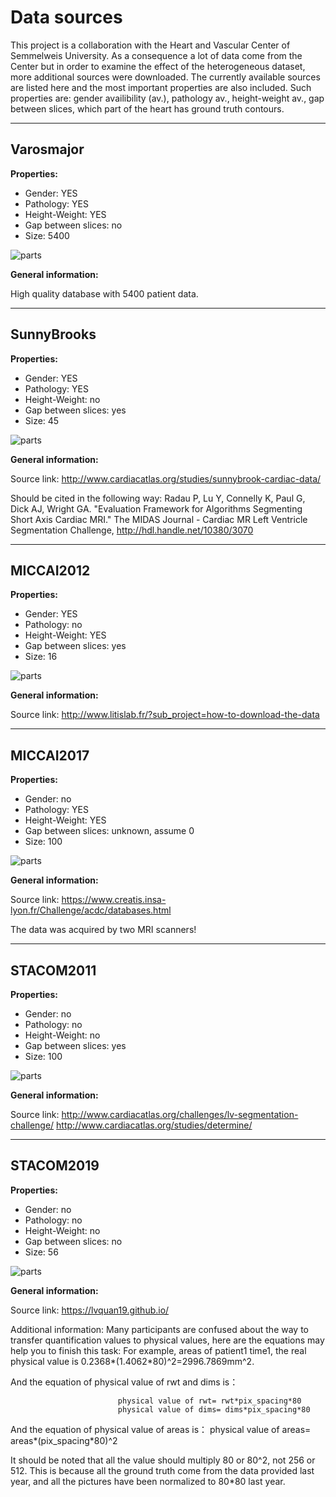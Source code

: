 # Data sources

This project is a collaboration with the Heart and Vascular Center of Semmelweis University. 
As a consequence a lot of data come from the Center but in order to examine the effect of the heterogeneous dataset, more additional sources were downloaded.
The currently available sources are listed here and the most important properties are also included.
Such properties are: gender availibility (av.), pathology av., height-weight av., gap between slices, which part of the heart has ground truth contours.

----------------------
Varosmajor
----------------------

**Properties:**
- Gender: YES
- Pathology: YES
- Height-Weight: YES
- Gap between slices: no
- Size: 5400

![parts](images/rnrplnlp.png)


**General information:**

High quality database with 5400 patient data.

----------------------
SunnyBrooks 
----------------------

**Properties:**
- Gender: YES
- Pathology: YES
- Height-Weight: no
- Gap between slices: yes
- Size: 45

![parts](images/lnlp.png)

**General information:**

Source link:
http://www.cardiacatlas.org/studies/sunnybrook-cardiac-data/

Should be cited in the following way:
Radau P, Lu Y, Connelly K, Paul G, Dick AJ, Wright GA. "Evaluation Framework for Algorithms Segmenting Short Axis Cardiac MRI." The MIDAS Journal - Cardiac MR Left Ventricle Segmentation Challenge, http://hdl.handle.net/10380/3070

----------------------
MICCAI2012
----------------------

**Properties:**
- Gender: YES
- Pathology: no
- Height-Weight: YES
- Gap between slices: yes
- Size: 16

![parts](images/rnrp.png)

**General information:**

Source link: 
http://www.litislab.fr/?sub_project=how-to-download-the-data

----------------------
MICCAI2017
----------------------

**Properties:**
- Gender: no
- Pathology: YES
- Height-Weight: YES
- Gap between slices: unknown, assume 0
- Size: 100

![parts](images/rnlnlp.png)

**General information:**

Source link:
https://www.creatis.insa-lyon.fr/Challenge/acdc/databases.html

The data was acquired by two MRI scanners! 

----------------------
STACOM2011
----------------------

**Properties:**
- Gender: no
- Pathology: no
- Height-Weight: no
- Gap between slices: yes
- Size: 100

![parts](images/lnlp.png)

**General information:**

Source link:
http://www.cardiacatlas.org/challenges/lv-segmentation-challenge/
http://www.cardiacatlas.org/studies/determine/

----------------------
STACOM2019
----------------------

**Properties:**
- Gender: no
- Pathology: no
- Height-Weight: no
- Gap between slices: no
- Size: 56

![parts](images/lnlp.png)

**General information:**

Source link:
https://lvquan19.github.io/
 
Additional information:
Many participants are confused about the way to transfer quantification values to physical values, here are the equations may help you to finish this task:
For example, areas of patient1 time1, the real physical  value is 0.2368*(1.4062*80)^2=2996.7869mm^2.
 
And the equation of physical value of rwt and dims is：
 
                            physical value of rwt= rwt*pix_spacing*80
                            physical value of dims= dims*pix_spacing*80
 
And the equation of physical value of areas is：
physical value of areas= areas*(pix_spacing*80)^2
 
It should be noted that all the value should multiply 80 or 80^2, not 256 or 512. This is because all the ground truth come from the data provided last year, and all the pictures have  been normalized to 80*80 last year.
